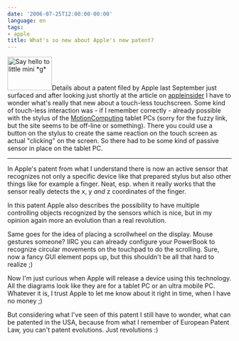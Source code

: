 ```yaml
---
date: '2006-07-25T12:00:00-00:00'
language: en
tags:
- apple
title: What's so new about Apple's new patent?
---
```



<a class="left" href="http://www.flickr.com/photos/zerok/43482878/" title="Photo Sharing"><img src="http://static.flickr.com/26/43482878_d645983da7_t.jpg" width="100" height="75" alt="Say hello to little mini *g*" /></a>Details about a patent filed by Apple last September just surfaced and after looking just shortly at the article on [appleinsider](http://www.appleinsider.com/article.php?id=1902) I have to wonder what's really that new about a touch-less touchscreen. Some kind of touch-less interaction was - if I remember correctly - already possible with the stylus of the [MotionComputing](http://www.motioncomputing.de/) tablet PCs (sorry for the fuzzy link, but the site seems to be off-line or something). There you could use a button on the stylus to create the same reaction on the touch screen as actual "clicking" on the screen. So there had to be some kind of passive sensor in place on the tablet PC. 

-------------------------------



In Apple's patent from what I understand there is now an active sensor that recognizes not only a specific device like that prepared stylus but also other things like for example a finger. Neat, esp. when it really works that the sensor really detects the x, y _and_ z coordinates of the finger.

In this patent Apple also describes the possibility to have multiple controlling objects recognized by the sensors which is nice, but in my opinion again more an evolution than a real revolution.

Same goes for the idea of placing a scrollwheel on the display. Mouse gestures someone? IIRC you can already configure your PowerBook to recognize circular movements on the touchpad to do the scrolling. Sure, now a fancy GUI element pops up, but this shouldn't be all that hard to realize ;)

Now I'm just curious when Apple will release a device using this technology. All the diagrams look like they are for a tablet PC or an ultra mobile PC. Whatever it is, I trust Apple to let me know about it right in time, when I have no money ;)

But considering what I've seen of this patent I still have to wonder, what can be patented in the USA, because from what I remember of European Patent Law, you can't patent evolutions. Just revolutions :) 

